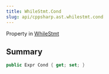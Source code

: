 ```yaml
---
title: WhileStmt.Cond
slug: api/cppsharp.ast.whilestmt.cond
---
```

Property in [WhileStmt](/api/cppsharp/ast/whilestmt)

## Summary



```csharp
public Expr Cond { get; set; }
```


